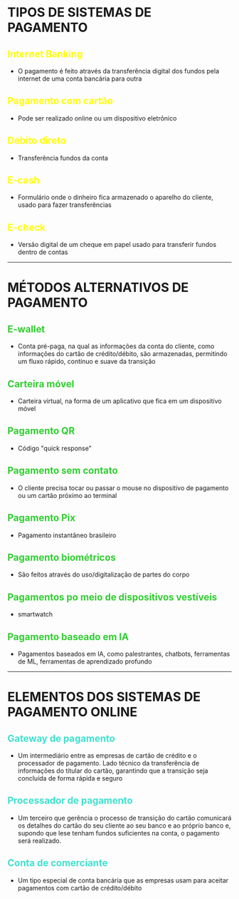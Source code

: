# TIPOS DE SISTEMAS DE PAGAMENTO

## <span style="color:yellow">Internet Banking</span>
- O pagamento é feito através da transferência digital dos fundos pela internet de uma conta bancária para outra
## <span style="color:yellow">Pagamento com cartão</span>
- Pode ser realizado online ou um dispositivo eletrônico
## <span style="color:yellow">Débito direto</span>
- Transferência fundos da conta

## <span style="color:yellow">E-cash</span>
- Formulário onde o dinheiro fica armazenado o aparelho do cliente, usado para fazer transferências

## <span style="color:yellow">E-check</span>
- Versão digital de um cheque em papel usado para transferir fundos dentro de contas
---
# MÉTODOS ALTERNATIVOS DE PAGAMENTO
##  <span style="color:#32CD32">E-wallet</span> 
- Conta pré-paga, na qual as informações da conta do cliente, como informações do cartão de crédito/débito, são armazenadas, permitindo um fluxo rápido, contínuo e suave da transição
##  <span style="color:#32CD32">Carteira móvel</span> 
- Carteira virtual, na forma de um aplicativo que fica em um dispositivo móvel

##  <span style="color:#32CD32">Pagamento QR</span> 
- Código "quick response"

##  <span style="color:#32CD32">Pagamento sem contato</span> 
- O  cliente precisa tocar ou passar o mouse no dispositivo de pagamento ou um cartão próximo ao terminal
##  <span style="color:#32CD32">Pagamento Pix</span> 
- Pagamento instantâneo brasileiro

##  <span style="color:#32CD32">Pagamento biométricos</span> 
- São feitos através do uso/digitalização de partes do corpo

##  <span style="color:#32CD32">Pagamentos po meio de dispositivos vestíveis</span> 
- smartwatch

##  <span style="color:#32CD32">Pagamento baseado em IA</span> 
- Pagamentos baseados em IA, como palestrantes, chatbots, ferramentas de ML, ferramentas de aprendizado profundo
---
# ELEMENTOS DOS SISTEMAS DE PAGAMENTO ONLINE
##  <span style="color:#40E0D0">Gateway de pagamento</span>
- Um intermediário entre as empresas de cartão de crédito e o processador de pagamento. Lado técnico da transferência de informações do titular do cartão, garantindo que a transição seja concluída de forma rápida e seguro

##  <span style="color:#40E0D0">Processador de pagamento</span>
- Um terceiro que gerência o processo de transição do cartão comunicará os detalhes do cartão do seu cliente ao seu banco e ao próprio banco e, supondo que lese tenham fundos suficientes na conta, o pagamento será realizado.

##  <span style="color:#40E0D0">Conta de comerciante</span>
- Um tipo especial de conta bancária que as empresas usam para aceitar pagamentos com cartão de crédito/débito